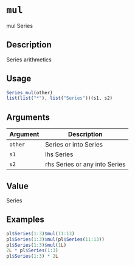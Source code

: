 # `mul`

mul Series

## Description

Series arithmetics

## Usage

```r
Series_mul(other)
list(list("*"), list("Series"))(s1, s2)
```

## Arguments

| Argument | Description                   | 
| -------- | ----------------------------- |
| `other`         | Series or into Series         | 
| `s1`         | lhs Series                    | 
| `s2`         | rhs Series or any into Series | 

## Value

Series

## Examples

```r
pl$Series(1:3)$mul(11:13)
pl$Series(1:3)$mul(pl$Series(11:13))
pl$Series(1:3)$mul(1L)
2L * pl$Series(1:3)
pl$Series(1:3) * 2L
```


